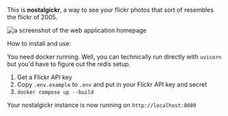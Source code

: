 This is **nostalgickr**, a way to see your flickr photos that sort of resembles the flickr of 2005.

![a screenshot of the web application homepage](https://images.rtijn.org/2025/nostalgickr.png)

How to install and use:

You need docker running. Well, you can technically run directly with `uvicorn` but you'd have to figure out the redis setup.

1. Get a Flickr API key
2. Copy `.env.example` to `.env` and put in your Flickr API key and secret
3. `docker compose up --build`

Your nostalgickr instance is now running on `http://localhost:8080`
